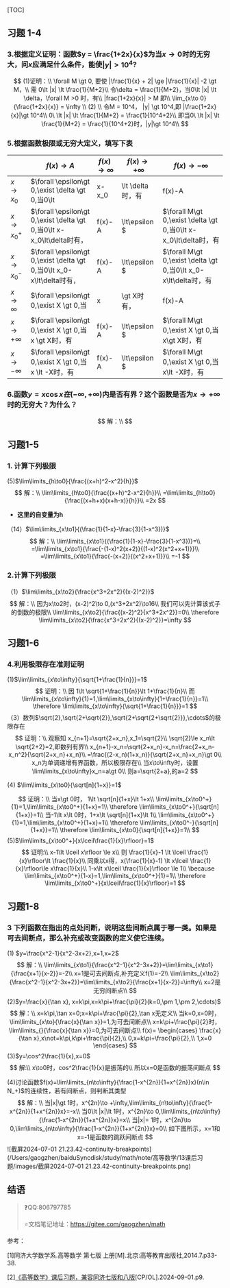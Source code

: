 [TOC]

## 习题 1-4

### 3.根据定义证明：函数$y = \frac{1+2x}{x}$为当$x\to 0$时的无穷大，问$x$应满足什么条件，能使$\vert y\vert \gt 10^4$?

$$
(1)证明：\\
\forall M \gt 0,
要使 |\frac{1}{x} + 2| \ge |\frac{1}{x}| -2 \gt M，\\
需 0\lt |x| \lt \frac{1}{M+2}\\
令\delta = \frac{1}{M+2}，当0\lt |x| \lt \delta，\forall M >0 时，有\\
|frac{1+2x}{x}| > M 即\\
\lim_{x\to 0}{\frac{1+2x}{x}} = \infty \\
(2) \\
令M = 10^4，
|y| \gt 10^4,即 |\frac{1+2x}{x}|\gt 10^4\\
0\ \lt |x| \lt \frac{1}{M+2} = \frac{1}{10^4+2}\\
即当0\ \lt |x| \lt \frac{1}{M+2} = \frac{1}{10^4+2}时，|y|\gt 10^4\\
$$



### 5.根据函数极限或无穷大定义，填写下表

|                | $f(x)\rightarrow A$                                          | $f(x)\rightarrow \infty$                                     | $f(x)\rightarrow +\infty$                                    | $f(x)\rightarrow -\infty$                                    |
| -------------- | ------------------------------------------------------------ | ------------------------------------------------------------ | ------------------------------------------------------------ | ------------------------------------------------------------ |
| $x\to x_0$     | $\forall \epsilon\gt 0,\exist \delta \gt 0,当0\lt |x-x_0|\lt \delta时，有|f(x)-A|\le\epsilon$ | $\forall M\gt 0,\exist \delta \gt 0,当0\lt|x-x_0|\lt\delta时，有|f(x)|\gt M$ | $\forall M\gt 0,\exist \delta \gt 0,当0\lt |x-x_0|\lt\delta时，有f(x)\gt M$ | $\forall M\gt 0,\exist \delta \gt 0,当0\lt |x-x_0|\lt\delta时，有f(x)\lt -M$ |
| $x\to x_0^+$   | $\forall \epsilon\gt 0,\exist \delta \gt 0,当0\lt x-x_0\lt\delta时有，|f(x)-A|\lt\epsilon $ | $\forall M\gt 0,\exist \delta \gt 0,当0\lt x-x_0\lt\delta时，有|f(x)|\gt M$ | $\forall M\gt 0,\exist \delta \gt 0,当0\lt x-x_0\lt\delta时，有f(x)\gt M$ | $\forall M\gt 0,\exist \delta \gt 0,当0\lt x-x_0\lt\delta时，有f(x)\lt -M$ |
| $x\to x_0^-$   | $\forall \epsilon\gt 0,\exist \delta \gt 0,当0\lt x_0-x\lt\delta时有，|f(x)-A|\lt\epsilon $ | $\forall M\gt 0,\exist \delta \gt 0,当0\lt x_0-x\lt\delta时，有|f(x)|\gt M$ | $\forall M\gt 0,\exist \delta \gt 0,当0\lt x_0-x\lt\delta时，有f(x)\gt M$ | $\forall M\gt 0,\exist \delta \gt 0,当0\lt x_0-x\lt\delta时，有f(x)\lt -M$ |
| $x\to \infty$  | $\forall \epsilon\gt 0,\exist X \gt 0,当 |x|\gt X时有，|f(x)-A|\lt\epsilon $ | $\forall M\gt 0,\exist X \gt 0,当|x|\gt M时，有|f(x)|\gt M$  | $\forall M\gt 0,\exist X \gt 0,当|x|\gt M时，有f(x)\gt M$    | $\forall M\gt 0,\exist X \gt 0,当|x|\gt M时，有f(x)\lt -M$   |
| $x\to +\infty$ | $\forall \epsilon\gt 0,\exist X \gt 0,当x \gt X时，有|f(x)-A|\lt\epsilon $ | $\forall M\gt 0,\exist X \gt 0,当x\gt X时，有|f(x)|\gt M$    | $\forall M\gt 0,\exist X \gt 0,当x\gt M时，有f(x)\gt M$      | $\forall M\gt 0,\exist X \gt 0,当x\gt M时，有f(x)\lt -M$     |
| $x\to -\infty$ | $\forall \epsilon\gt 0,\exist X \gt 0,当x \lt -X时，有|f(x)-A|\lt\epsilon $ | $\forall M\gt 0,\exist X \gt 0,当x\lt -X时，有|f(x)|\gt M$   | $\forall M\gt 0,\exist X \gt 0,当x\lt -M时，有f(x)\gt M$     | $\forall M\gt 0,\exist X \gt 0,当x\lt -M时，有f(x)\lt -M$    |



### 6.函数$y=x\cos x在(-\infty,+\infty)$内是否有界？这个函数是否为$x\to+\infty$时的无穷大？为什么？

$$
解：\\
$$



## 习题1-5

### 1. 计算下列极限

(5)$\lim\limits_{h\to0}{\frac{(x+h)^2-x^2}{h}}$
$$
解：\\
\lim\limits_{h\to0}{\frac{(x+h)^2-x^2}{h}}\\
=\lim\limits_{h\to0}{\frac{(x+h+x)(x+h-x)}{h}}\\
=2x
$$

+ **这里的自变量为h**

（14）$\lim\limits_{x\to1}{(\frac{1}{1-x}-\frac{3}{1-x^3})}$
$$
解：\\
\lim\limits_{x\to1}{(\frac{1}{1-x}-\frac{3}{1-x^3})}=\\
=\lim\limits_{x\to1}{\frac{-(1-x)^2(x+2)}{(1-x)^2(x^2+x+1)}}\\
=\lim\limits_{x\to1}{\frac{-(x+2)}{(x^2+x+1)}}\\
=-1
$$

### 2.计算下列极限

（1）$\lim\limits_{x\to2}{\frac{x^3+2x^2}{(x-2)^2}}$
$$
解：\\
因为x\to2时，(x-2)^2\to 0,(x^3+2x^2)\to16\\
我们可以先计算该式子的倒数的极限\\
\lim\limits_{x\to2}{\frac{(x-2)^2}{x^3+2x^2}}=0\\
\therefore \lim\limits_{x\to2}{\frac{x^3+2x^2}{(x-2)^2}}=\infty
$$

## 习题1-6

### 4.利用极限存在准则证明

(1)$\lim\limits_{x\to\infty}{\sqrt{1+\frac{1}{n}}}=1$
$$
证明：\\
因 1\lt \sqrt{1+\frac{1}{n}}\lt 1+\frac{1}{n}\\
而 \lim\limits_{x\to\infty}{1}=1,\lim\limits_{x\to\infty}{1+\frac{1}{n}}=1\\
\therefore \lim\limits_{x\to\infty}{\sqrt{1+\frac{1}{n}}}=1
$$
（3）数列$\sqrt{2},\sqrt{2+\sqrt{2}},\sqrt{2+\sqrt{2+\sqrt{2}}},\cdots$的极限存在
$$
证明：\\
观察知 x_{n+1}=\sqrt{2+x_n},x_1=\sqrt{2}\\
\sqrt{2}\le x_n\lt \sqrt{2+2}=2,即数列有界\\
x_{n+1}-x_n=\sqrt{2+x_n}-x_n=\frac{2+x_n-x_n^2}{\sqrt{2+x_n}+x_n}\\
=\frac{(2-x_n)(1+x_n)}{\sqrt{2+x_n}+x_n}\gt 0\\
x_n为单调递增有界函数，所以极限存在\\
当x\to\infty时，设置\lim\limits_{x\to\infty}x_n=a\gt 0\\
则a=\sqrt{2+a},的a=2
$$

(4) $\lim\limits_{x\to0}{\sqrt[n]{1+x}}=1$

$$
证明：\\
当x\gt 0时，
1\lt \sqrt[n]{1+x}\lt 1+x\\
\lim\limits_{x\to0^+}{1}=1,\lim\limits_{x\to0^+}{1+x}=1\\
\therefore \lim\limits_{x\to0^+}{\sqrt[n]{1+x}}=1\\
当-1\lt x\lt 0时，1+x\lt \sqrt[n]{1+x}\lt 1\\
\lim\limits_{x\to0^+}{1}=1,\lim\limits_{x\to0^+}{1+x}=1\\
\therefore \lim\limits_{x\to0^-}{\sqrt[n]{1+x}}=1\\
\therefore \lim\limits_{x\to0}{\sqrt[n]{1+x}}=1\\
$$
(5)$\lim\limits_{x\to0^+}{x\lceil\frac{1}{x}\rfloor}=1$
$$
证明:\\
x-1\lt \lceil x\rfloor \le x\\
则 \frac{1}{x}-1 \lt \lceil \frac{1}{x}\rfloor\lt \frac{1}{x}\\
同乘以x得，x(\frac{1}{x}-1) \lt x\lceil \frac{1}{x}\rfloor\le x\frac{1}{x}\\
1-x\lt x\lceil \frac{1}{x}\rfloor \le 1\\
\because \lim\limits_{x\to0^+}{1-x}=1,\lim\limits_{x\to0^+}{1}=1\\
\therefore \lim\limits_{x\to0^+}{x\lceil\frac{1}{x}\rfloor}=1
$$

## 习题1-8

### 3 下列函数在指出的点处间断，说明这些间断点属于哪一类。如果是可去间断点，那么补充或改变函数的定义使它连续。

(1) $y=\frac{x^2-1}{x^2-3x+2},x=1,x=2$
$$
解：\\
\lim\limits_{x\to1}{\frac{x^2-1}{x^2-3x+2}}=\lim\limits_{x\to1}{\frac{x+1}{x-2}}=-2\\
x=1是可去间断点,补充定义f(1)=-2\\
\lim\limits_{x\to2}{\frac{x^2-1}{x^2-3x+2}}=\lim\limits_{x\to2}{\frac{x+1}{x-2}}=\infty\\
x=2是无穷间断点\\
$$
(2)$y=\frac{x}{\tan x}, x=k\pi,x=k\pi+\frac{\pi}{2}(k=0,\pm 1,\pm 2,\cdots)$
$$
解：\\
x=k\pi,\tan x=0;x=k\pi+\frac{\pi}{2},\tan x无定义\\
当k=0,x=0时，\lim\limits_{x\to}{\frac{x}{\tan x}}=1,为可去间断点\\
x=k\pi+\frac{\pi}{2}时，\lim\limits_{}{\frac{x}{\tan x}}=0,为可去间断点\\
f(x)=
\begin{cases}
\frac{x}{\tan x},x\not=k\pi,k\pi+\frac{\pi}{2},\\
0,x=k\pi+\frac{\pi}{2},\\
1,x=0
\end{cases}
$$
(3)$y=\cos^2\frac{1}{x},x=0$
$$
解:\\
x\to0时，cos^2\frac{1}{x}是振荡的\\
所以x=0是函数的振荡间断点
$$



(4)讨论函数$f(x)=\lim\limits_{n\to\infty}{\frac{1-x^{2n}}{1+x^{2n}}x}(n\in N_+)$​的连续性，若有间断点，则判断其类型
$$
解：\\
当|x|\gt 1时，x^{2n}\to +\infty,\lim\limits_{n\to\infty}{\frac{1-x^{2n}}{1+x^{2n}}x}=-x\\
当0\lt |x|\lt 1时，x^{2n}\to 0,\lim\limits_{n\to\infty}{\frac{1-x^{2n}}{1+x^{2n}}x}=x\\
当|x|= 1时，x^{2n}\to 0,\lim\limits_{n\to\infty}{\frac{1-x^{2n}}{1+x^{2n}}x}=0\\
如下图所示，x=1和x=-1是函数的跳跃间断点
$$
![截屏2024-07-01 21.23.42-continuity-breakpoints](/Users/gaogzhen/baiduSyncdisk/study/math/note/高等数学/13课后习题/images/截屏2024-07-01 21.23.42-continuity-breakpoints.png)



## 结语

> :question:QQ:806797785
>
> :star:文档笔记地址：<https://gitee.com/gaogzhen/math>

参考：

[1]同济大学数学系.高等数学 第七版 上册[M].北京:高等教育出版社,2014.7.p33-38.

[2]<a href="https://www.bilibili.com/video/BV1wH4y1F7R6">《高等数学》课后习题，兼容同济七版和八版</a>[CP/OL].2024-09-01.p9.